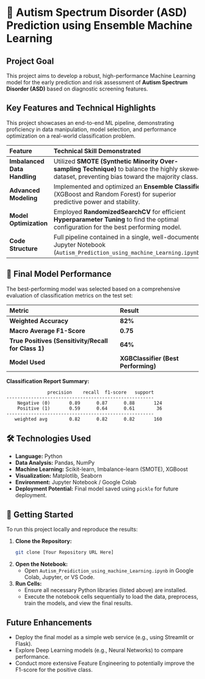 # 🧠 Autism Spectrum Disorder (ASD) Prediction using Ensemble Machine Learning

## Project Goal
This project aims to develop a robust, high-performance Machine Learning model for the early prediction and risk assessment of **Autism Spectrum Disorder (ASD)** based on diagnostic screening features.

## Key Features and Technical Highlights
This project showcases an end-to-end ML pipeline, demonstrating proficiency in data manipulation, model selection, and performance optimization on a real-world classification problem.

| Feature | Technical Skill Demonstrated |
| :--- | :--- |
| **Imbalanced Data Handling** | Utilized **SMOTE (Synthetic Minority Over-sampling Technique)** to balance the highly skewed dataset, preventing bias toward the majority class. |
| **Advanced Modeling** | Implemented and optimized an **Ensemble Classifier** (XGBoost and Random Forest) for superior predictive power and stability. |
| **Model Optimization** | Employed **RandomizedSearchCV** for efficient **Hyperparameter Tuning** to find the optimal configuration for the best performing model. |
| **Code Structure** | Full pipeline contained in a single, well-documented Jupyter Notebook (`Autism_Prediction_using_machine_Learning.ipynb`). |

## 🎯 Final Model Performance

The best-performing model was selected based on a comprehensive evaluation of classification metrics on the test set:

| Metric | Result |
| :--- | :--- |
| **Weighted Accuracy** | **82%** |
| **Macro Average F1-Score** | **0.75** |
| **True Positives (Sensitivity/Recall for Class 1)** | **64%** |
| **Model Used** | **XGBClassifier (Best Performing)** |

**Classification Report Summary:**

```text
               precision    recall  f1-score   support
------------------------------------------------------
    Negative (0)       0.89      0.87      0.88       124
    Positive (1)       0.59      0.64      0.61        36
------------------------------------------------------
   weighted avg        0.82      0.82      0.82       160
```

## 🛠 Technologies Used
* **Language:** Python
* **Data Analysis:** Pandas, NumPy
* **Machine Learning:** Scikit-learn, Imbalance-learn (SMOTE), XGBoost
* **Visualization:** Matplotlib, Seaborn
* **Environment:** Jupyter Notebook / Google Colab
* **Deployment Potential:** Final model saved using `pickle` for future deployment.

## 🏃 Getting Started

To run this project locally and reproduce the results:

1.  **Clone the Repository:**
    ```bash
    git clone [Your Repository URL Here]
    ```
2.  **Open the Notebook:**
    * Open `Autism_Preidiction_using_machine_Learning.ipynb` in Google Colab, Jupyter, or VS Code.
3.  **Run Cells:**
    * Ensure all necessary Python libraries (listed above) are installed.
    * Execute the notebook cells sequentially to load the data, preprocess, train the models, and view the final results.

## Future Enhancements
* Deploy the final model as a simple web service (e.g., using Streamlit or Flask).
* Explore Deep Learning models (e.g., Neural Networks) to compare performance.
* Conduct more extensive Feature Engineering to potentially improve the F1-score for the positive class.
